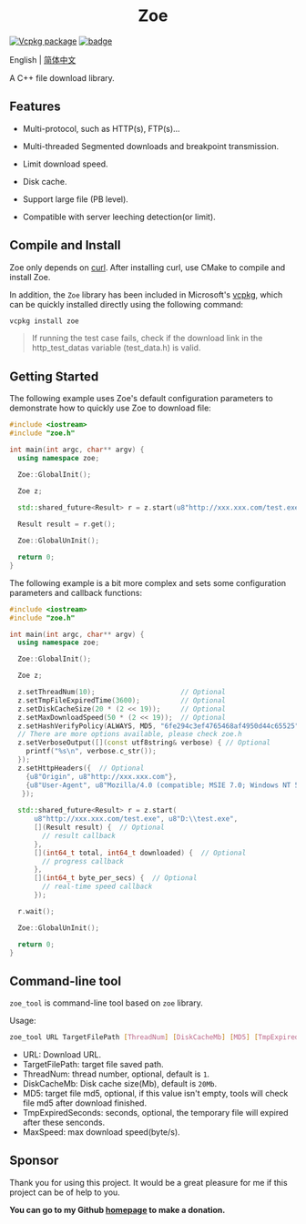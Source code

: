 <h1 align="center">Zoe</h1>

[![Vcpkg package](https://img.shields.io/badge/Vcpkg-package-blueviolet)](https://github.com/microsoft/vcpkg/tree/master/ports/zoe)
[![badge](https://img.shields.io/badge/license-MIT-blue)](https://github.com/winsoft666/zoe/blob/master/LICENSE)

English | [ 简体中文](README_ch.md)

A C++ file download library.

## Features

- Multi-protocol, such as HTTP(s), FTP(s)...

- Multi-threaded Segmented downloads and breakpoint transmission.
  
- Limit download speed.

- Disk cache.

- Support large file (PB level).

- Compatible with server leeching detection(or limit).

## Compile and Install

Zoe only depends on [curl](https://github.com/curl/curl). After installing curl, use CMake to compile and install Zoe.

In addition, the `Zoe` library has been included in Microsoft's [vcpkg](https://github.com/microsoft/vcpkg/tree/master/ports/zoe), which can be quickly installed directly using the following command:

```bash
vcpkg install zoe
```

> If running the test case fails, check if the download link in the http_test_datas variable (test_data.h) is valid.

## Getting Started

The following example uses Zoe's default configuration parameters to demonstrate how to quickly use Zoe to download file:

```cpp
#include <iostream>
#include "zoe.h"

int main(int argc, char** argv) {
  using namespace zoe;

  Zoe::GlobalInit();

  Zoe z;
  
  std::shared_future<Result> r = z.start(u8"http://xxx.xxx.com/test.exe", u8"D:\\test.exe");

  Result result = r.get();

  Zoe::GlobalUnInit();

  return 0;
}
```

The following example is a bit more complex and sets some configuration parameters and callback functions:

```cpp
#include <iostream>
#include "zoe.h"

int main(int argc, char** argv) {
  using namespace zoe;

  Zoe::GlobalInit();

  Zoe z;

  z.setThreadNum(10);                     // Optional
  z.setTmpFileExpiredTime(3600);          // Optional
  z.setDiskCacheSize(20 * (2 << 19));     // Optional
  z.setMaxDownloadSpeed(50 * (2 << 19));  // Optional
  z.setHashVerifyPolicy(ALWAYS, MD5, "6fe294c3ef4765468af4950d44c65525"); // Optional, support MD5, CRC32, SHA256
  // There are more options available, please check zoe.h
  z.setVerboseOutput([](const utf8string& verbose) { // Optional
    printf("%s\n", verbose.c_str());
  });
  z.setHttpHeaders({  // Optional
    {u8"Origin", u8"http://xxx.xxx.com"},
    {u8"User-Agent", u8"Mozilla/4.0 (compatible; MSIE 7.0; Windows NT 5.1)"}
   });
  
  std::shared_future<Result> r = z.start(
      u8"http://xxx.xxx.com/test.exe", u8"D:\\test.exe",
      [](Result result) {  // Optional
        // result callback
      },
      [](int64_t total, int64_t downloaded) {  // Optional
        // progress callback
      },
      [](int64_t byte_per_secs) {  // Optional
        // real-time speed callback
      });

  r.wait();

  Zoe::GlobalUnInit();

  return 0;
}
```

## Command-line tool

`zoe_tool` is command-line tool based on `zoe` library. 

Usage:

```bash
zoe_tool URL TargetFilePath [ThreadNum] [DiskCacheMb] [MD5] [TmpExpiredSeconds] [MaxSpeed]
```

- URL: Download URL.
- TargetFilePath: target file saved path.
- ThreadNum: thread number, optional, default is `1`.
- DiskCacheMb: Disk cache size(Mb), default is `20Mb`.
- MD5: target file md5, optional, if this value isn't empty, tools will check file md5 after download finished.
- TmpExpiredSeconds: seconds, optional, the temporary file will expired after these senconds.
- MaxSpeed: max download speed(byte/s).

## Sponsor
Thank you for using this project. It would be a great pleasure for me if this project can be of help to you.

**You can go to my Github [homepage](https://github.com/winsoft666) to make a donation.**